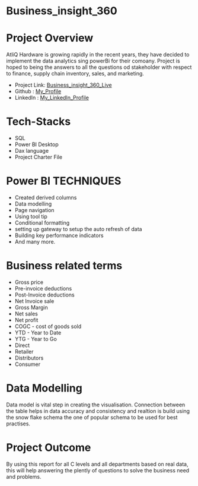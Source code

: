 # Business_insight_360
# Project Overview
AtliQ Hardware is growing rapidly in the recent years, they have decided to implement the data analytics sing powerBi for their comoany. Project is hoped to being the answers to all the questions od stakeholder with respect to finance, supply chain inventory, sales, and marketing.

- Project Link: [Business_insight_360_Live](https://www.novypro.com/project/business-insight-360-25)
- Github : [My_Profile](https://github.com/dpatel371/dpatel371)
- LinkedIn : [My_LinkedIn_Profile](https://www.linkedin.com/in/dipeshpatel2810/)

# Tech-Stacks
- SQL
- Power BI Desktop
- Dax language
- Project Charter File

# Power BI TECHNIQUES
- Created derived columns
- Data modelling
- Page navigation
- Using tool tip
- Conditional formatting
- setting up gateway to setup the auto refresh of data
- Building key performance indicators
- And many more.


# Business related terms
- Gross price
- Pre-invoice deductions
- Post-Invoice deductions
- Net Invoice sale
- Gross Margin
- Net sales
- Net profit
- COGC - cost of goods sold
- YTD - Year to Date
- YTG - Year to Go
- Direct
- Retailer
- Distributors
- Consumer

# Data Modelling
Data model is vital step in creating the visualisation. Connection between the table helps in data accuracy and consistency and realtion is build using the snow flake schema the one of popular schema to be used for best practises.

# Project Outcome
By using this report for all C levels and all departments based on real data, this will help answering the plently of questions to solve the business need and problems. 
